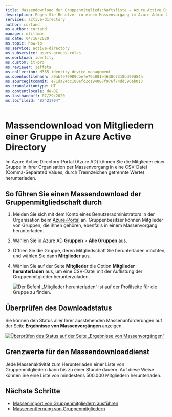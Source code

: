 ```yaml
---
title: Massendownload der Gruppenmitgliedschaftsliste – Azure Active Directory-Portal | Microsoft-Dokumentation
description: Fügen Sie Benutzer in einem Massenvorgang im Azure Admin Center hinzu.
services: active-directory
author: curtand
ms.author: curtand
manager: mtillman
ms.date: 04/16/2020
ms.topic: how-to
ms.service: active-directory
ms.subservice: users-groups-roles
ms.workload: identity
ms.custom: it-pro
ms.reviewer: jeffsta
ms.collection: M365-identity-device-management
ms.openlocfilehash: a9abfe79989dbefe79a001e4638c7318bd99d54a
ms.sourcegitcommit: e71da24cc108efc2c194007f976f74dd596ab013
ms.translationtype: HT
ms.contentlocale: de-DE
ms.lasthandoff: 07/29/2020
ms.locfileid: "87421704"
---
```

# <a name="bulk-download-members-of-a-group-in-azure-active-directory"></a>Massendownload von Mitgliedern einer Gruppe in Azure Active Directory

Im Azure Active Directory-Portal (Azure AD) können Sie die Mitglieder einer Gruppe in Ihrer Organisation per Massenvorgang in eine CSV-Datei (Comma-Separated Values, durch Trennzeichen getrennte Werte) herunterladen.

## <a name="to-bulk-download-group-membership"></a>So führen Sie einen Massendownload der Gruppenmitgliedschaft durch

1. Melden Sie sich mit dem Konto eines Benutzeradministrators in der Organisation beim [Azure-Portal](https://portal.azure.com) an. Gruppenbesitzer können Mitglieder von Gruppen, die ihnen gehören, ebenfalls in einem Massenvorgang herunterladen.
1. Wählen Sie in Azure AD **Gruppen** > **Alle Gruppen** aus.
1. Öffnen Sie die Gruppe, deren Mitgliedschaft Sie herunterladen möchten, und wählen Sie dann **Mitglieder** aus.
1. Wählen Sie auf der Seite **Mitglieder** die Option **Mitglieder herunterladen** aus, um eine CSV-Datei mit der Auflistung der Gruppenmitglieder herunterzuladen.

   ![Der Befehl „Mitglieder herunterladen“ ist auf der Profilseite für die Gruppe zu finden.](./media/groups-bulk-download-members/download-panel.png)

## <a name="check-download-status"></a>Überprüfen des Downloadstatus

Sie können den Status aller Ihrer ausstehenden Massenanforderungen auf der Seite **Ergebnisse von Massenvorgängen** anzeigen.

[![Überprüfen des Status auf der Seite „Ergebnisse von Massenvorgängen“](media/groups-bulk-download-members/bulk-center.png)](media/groups-bulk-download-members/bulk-center.png#lightbox)

## <a name="bulk-download-service-limits"></a>Grenzwerte für den Massendownloaddienst

Jede Massenaktivität zum Herunterladen einer Liste von Gruppenmitgliedern kann bis zu einer Stunde dauern. Auf diese Weise können Sie eine Liste von mindestens 500.000 Mitgliedern herunterladen.

## <a name="next-steps"></a>Nächste Schritte

- [Massenimport von Gruppenmitgliedern ausführen](groups-bulk-import-members.md)
- [Massenentfernung von Gruppenmitgliedern](groups-bulk-download-members.md)
